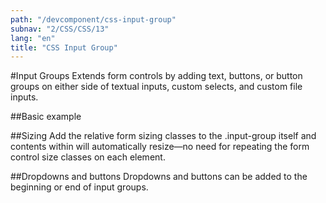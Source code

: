 ```yaml
---
path: "/devcomponent/css-input-group"
subnav: "2/CSS/CSS/13"
lang: "en"
title: "CSS Input Group"
---
```


#Input Groups
Extends form controls by adding text, buttons, or button groups on either side of textual inputs, custom selects, and custom file inputs.

##Basic example
<htmlinputgroup1></htmlinputgroup1>

##Sizing
Add the relative form sizing classes to the .input-group itself and contents within will automatically resize—no need for repeating the form control size classes on each element.
<htmlinputgroup2></htmlinputgroup2>

##Dropdowns and buttons
Dropdowns and buttons can be added to the beginning or end of input groups.
<htmlinputgroup3></htmlinputgroup3>
